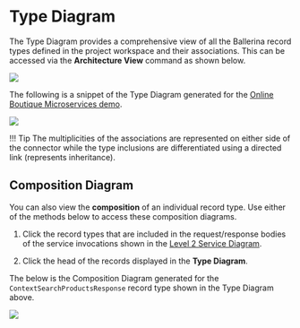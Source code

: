 # Type Diagram

The Type Diagram provides a comprehensive view of all the Ballerina record types defined in the project workspace and their associations. This can be accessed via the **Architecture View** command as shown below.

<img src="https://wso2.com/ballerina/vscode/docs/img/visual-programming/architecture-view/type-diagram/type-diagram.gif" class="cInlineImage-full"/>

The following is a snippet of the Type Diagram generated for the [Online Boutique Microservices demo](https://github.com/ballerina-guides/gcp-microservices-demo). 

<img src="https://wso2.com/ballerina/vscode/docs/img/visual-programming/architecture-view/type-diagram/gcp-type-diagram.png" class="cInlineImage-full"/>

!!! Tip 
    The multiplicities of the associations are represented on either side of the connector while the type inclusions are differentiated using a directed link (represents inheritance).

## Composition Diagram

You can also view the **composition** of an individual record type. Use either of the methods below to access these composition diagrams.

1. Click the record types that are included in the request/response bodies of the service invocations shown in the [Level 2 Service Diagram](https://wso2.com/ballerina/vscode/docs/visual-programming/architecture-view/architecture-diagram/#service-diagram-level-2).

2. Click the head of the records displayed in the **Type Diagram**.

The below is the Composition Diagram generated for the `ContextSearchProductsResponse` record type shown in the Type Diagram above.

<img src="https://wso2.com/ballerina/vscode/docs/img/visual-programming/architecture-view/type-diagram/gcp-type-composition.png" class="cInlineImage-full"/>